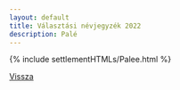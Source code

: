 ```yaml
---
layout: default
title: Választási névjegyzék 2022
description: Palé
---
```


{% include settlementHTMLs/Palee.html %}

[Vissza](./)